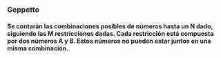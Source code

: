 <div align="left">  
  
 ### Geppetto  
   #### Se contarán las combinaciones posibles de números hasta un N dado, siguiendo las M restricciones dadas. Cada restricción está compuesta por dos números A y B. Estos números no pueden estar juntos en una misma combinación.
